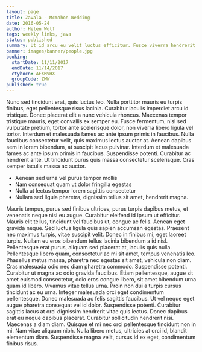 ```yaml
---
layout: page
title: Zavala - Mcmahon Wedding
date: 2016-05-24
author: Helen Wolf
tags: weekly links, java
status: published
summary: Ut id arcu eu velit luctus efficitur. Fusce viverra hendrerit.
banner: images/banner/people.jpg
booking:
  startDate: 11/11/2017
  endDate: 11/14/2017
  ctyhocn: AEXMVHX
  groupCode: ZMW
published: true
---
```

Nunc sed tincidunt erat, quis luctus leo. Nulla porttitor mauris eu turpis finibus, eget pellentesque risus lacinia. Curabitur iaculis imperdiet arcu id tristique. Donec placerat elit a nunc vehicula rhoncus. Maecenas tempor tristique mauris, eget convallis ex semper eu. Fusce fermentum, nisl sed vulputate pretium, tortor ante scelerisque dolor, non viverra libero ligula vel tortor. Interdum et malesuada fames ac ante ipsum primis in faucibus.
Nulla faucibus consectetur velit, quis maximus lectus auctor at. Aenean dapibus sem in lorem bibendum, at suscipit lacus pulvinar. Interdum et malesuada fames ac ante ipsum primis in faucibus. Suspendisse potenti. Curabitur ac hendrerit ante. Ut tincidunt purus quis massa consectetur scelerisque. Cras semper iaculis massa ac auctor.

* Aenean sed urna vel purus tempor mollis
* Nam consequat quam ut dolor fringilla egestas
* Nulla ut lectus tempor lorem sagittis consectetur
* Nullam sed ligula pharetra, dignissim tellus sit amet, hendrerit magna.

Mauris tempus, purus sed finibus ultrices, purus turpis dapibus metus, et venenatis neque nisi eu augue. Curabitur eleifend id ipsum ut efficitur. Mauris elit tellus, tincidunt vel faucibus ut, congue ac felis. Aenean eget gravida neque. Sed luctus ligula quis sapien accumsan egestas. Praesent nec maximus turpis, vitae suscipit velit. Donec in finibus mi, eget laoreet turpis. Nullam eu eros bibendum tellus lacinia bibendum a id nisl. Pellentesque erat purus, aliquam sed placerat at, iaculis quis nulla. Pellentesque libero quam, consectetur ac mi sit amet, tempus venenatis leo. Phasellus metus massa, pharetra nec egestas sit amet, vehicula non diam. Cras malesuada odio nec diam pharetra commodo. Suspendisse potenti. Curabitur ut magna ac odio gravida faucibus.
Etiam pellentesque, augue sit amet euismod consectetur, odio eros congue libero, sit amet bibendum urna quam id libero. Vivamus vitae tellus urna. Proin non dui a turpis cursus tincidunt ac eu urna. Integer malesuada orci eget condimentum pellentesque. Donec malesuada ac felis sagittis faucibus. Ut vel neque eget augue pharetra consequat vel id dolor. Suspendisse potenti. Curabitur sagittis lacus at orci dignissim hendrerit vitae quis lectus. Donec dapibus erat eu neque dapibus placerat. Curabitur sollicitudin hendrerit nisi. Maecenas a diam diam. Quisque et mi nec orci pellentesque tincidunt non in mi. Nam vitae aliquam nibh. Nulla libero metus, ultricies at orci id, blandit elementum diam. Suspendisse magna velit, cursus id ex eget, condimentum finibus risus.
